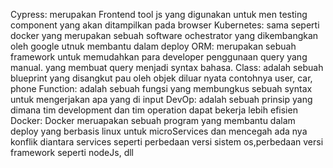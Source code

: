 Cypress: merupakan Frontend tool js yang digunakan untuk men testing component yang akan ditampilkan pada browser
Kubernetes: sama seperti docker yang merupakan sebuah software ochestrator yang dikembangkan oleh google utnuk membantu dalam deploy
ORM: merupakan sebuah framework untuk memudahkan para developer penggunaan query yang manual. yang membuat query menjadi syntax bahasa.
Class: adalah sebuah blueprint yang disangkut pau oleh objek diluar nyata contohnya user, car, phone
Function: adalah sebuah fungsi yang membungkus sebuah syntax untuk mengerjakan apa yang di input
DevOp: adalah sebuah prinsip yang dimana tim development dan tim operation dapat bekerja lebih efisien
Docker: Docker meruapakan sebuah program yang membantu dalam deploy yang berbasis linux untuk microServices dan mencegah ada nya konflik diantara services seperti perbedaan versi sistem os,perbedaan versi framework seperti nodeJs, dll